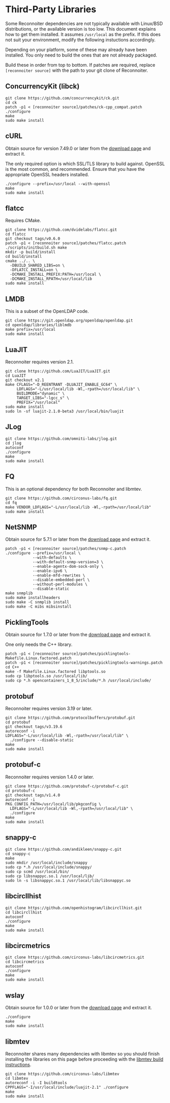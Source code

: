 # Third-Party Libraries

Some Reconnoiter dependencies are not typically available with Linux/BSD
distributions, or the available version is too low. This document explains how
to get them installed. It assumes `/usr/local` as the prefix. If this does not
suit your environment, modify the following instuctions accordingly.

Depending on your platform, some of these may already have been installed. You
only need to build the ones that are not already packaged.

Build these in order from top to bottom. If patches are required, replace
`[reconnoiter source]` with the path to your git clone of Reconnoiter.


## ConcurrencyKit (libck)

```
git clone https://github.com/concurrencykit/ck.git
cd ck
patch -p1 < [reconnoiter source]/patches/ck-cpp_compat.patch
./configure
make
sudo make install
```

## cURL

Obtain source for version 7.49.0 or later from the [download
page](https://curl.se/download.html) and extract it.

The only required option is which SSL/TLS library to build against. OpenSSL is
the most common, and recommended. Ensure that you have the appropriate OpenSSL
headers installed.

```
./configure --prefix=/usr/local --with-openssl
make
sudo make install
```


## flatcc

Requires CMake.

```
git clone https://github.com/dvidelabs/flatcc.git
cd flatcc
git checkout tags/v0.6.0
patch -p1 < [reconnoiter source]/patches/flatcc.patch
./scripts/initbuild.sh make
mkdir -p build/install
cd build/install
cmake ../.. \
  -DBUILD_SHARED_LIBS=on \
  -DFLATCC_INSTALL=on \
  -DCMAKE_INSTALL_PREFIX:PATH=/usr/local \
  -DCMAKE_INSTALL_RPATH=/usr/local/lib
sudo make install
```


## LMDB

This is a subset of the OpenLDAP code.

```
git clone https://git.openldap.org/openldap/openldap.git
cd openldap/libraries/liblmdb
make prefix=/usr/local
sudo make install
```


## LuaJIT

Reconnoiter requires version 2.1.

```
git clone https://github.com/LuaJIT/LuaJIT.git
cd LuaJIT
git checkout v2.1
make CFLAGS="-D_REENTRANT -DLUAJIT_ENABLE_GC64" \
     LDFLAGS="-L/usr/local/lib -Wl,-rpath=/usr/local/lib" \
     BUILDMODE="dynamic" \
     TARGET_LIBS="-lgcc_s" \
     PREFIX="/usr/local"
sudo make install
sudo ln -sf luajit-2.1.0-beta3 /usr/local/bin/luajit
```


## JLog

```
git clone https://github.com/omniti-labs/jlog.git
cd jlog
autoconf
./configure
make
sudo make install
```


## FQ

This is an optional dependency for both Reconnoiter and libmtev.

```
git clone https://github.com/circonus-labs/fq.git
cd fq
make VENDOR_LDFLAGS="-L/usr/local/lib -Wl,-rpath=/usr/local/lib"
sudo make install
```


## NetSNMP

Obtain source for 5.7.1 or later from the [download
page](http://www.net-snmp.org/download.html) and extract it.

```
patch -p1 < [reconnoiter source]/patches/snmp-c.patch
./configure --prefix=/usr/local \
            --with-defaults \
            --with-default-snmp-version=3 \
            --enable-agentx-dom-sock-only \
            --enable-ipv6 \
            --enable-mfd-rewrites \
            --disable-embedded-perl \
            --without-perl-modules \
            --disable-static
make snmplib
sudo make installheaders
sudo make -C snmplib install
sudo make -C mibs mibsinstall
```


## PicklingTools

Obtain source for 1.7.0 or later from the [download
page](http://www.picklingtools.com/downloads) and extract it.

One only needs the C++ library.

```
patch -p1 < [reconnoiter source]/patches/picklingtools-Makefile.Linux.factored.patch
patch -p1 < [reconnoiter source]/patches/picklingtools-warnings.patch
cd C++
make -f Makefile.Linux.factored libptools.so
sudo cp libptools.so /usr/local/lib/
sudo cp *.h opencontainers_1_8_5/include/*.h /usr/local/include/
```

## protobuf

Reconnoiter requires version 3.19 or later.

```
git clone https://github.com/protocolbuffers/protobuf.git
cd protobuf
git checkout tags/v3.19.6
autoreconf -i
LDFLAGS="-L/usr/local/lib -Wl,-rpath=/usr/local/lib" \
  ./configure --disable-static
make
sudo make install
```


## protobuf-c

Reconnoiter requires version 1.4.0 or later.

```
git clone https://github.com/protobuf-c/protobuf-c.git
cd protobuf-c
git checkout tags/v1.4.0
autoreconf -i
PKG_CONFIG_PATH=/usr/local/lib/pkgconfig \
  LDFLAGS="-L/usr/local/lib -Wl,-rpath=/usr/local/lib" \
  ./configure
make
sudo make install
```


## snappy-c

```
git clone https://github.com/andikleen/snappy-c.git
cd snappy-c
make
sudo mkdir /usr/local/include/snappy
sudo cp *.h /usr/local/include/snappy/
sudo cp scmd /usr/local/bin/
sudo cp libsnappyc.so.1 /usr/local/lib/
sudo ln -s libsnappyc.so.1 /usr/local/lib/libsnappyc.so
```

## libcircllhist

```
git clone https://github.com/openhistogram/libcircllhist.git
cd libcircllhist
autoconf
./configure
make
sudo make install
```

## libcircmetrics

```
git clone https://github.com/circonus-labs/libcircmetrics.git
cd libcircmetrics
autoconf
./configure
make
sudo make install
```


## wslay

Obtain source for 1.0.0 or later from the [download
page](https://github.com/tatsuhiro-t/wslay/releases) and extract it.

```
./configure
make
sudo make install
```


## libmtev

Reconnoiter shares many dependencies with libmtev so you should finish
installing the libraries on this page before proceeding with the
[libmtev build instructions](https://github.com/circonus-labs/libmtev/blob/master/BUILDING.md).

```
git clone https://github.com/circonus-labs/libmtev
cd libmtev
autoreconf -i -I buildtools
CPPFLAGS="-I/usr/local/include/luajit-2.1" ./configure
make
sudo make install
```
